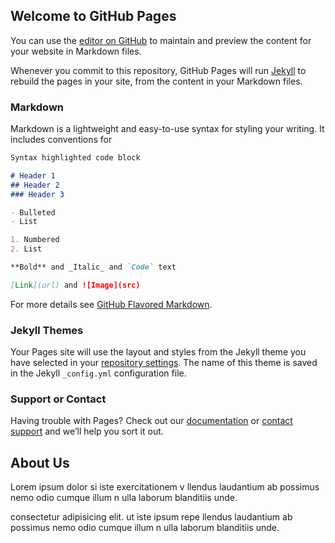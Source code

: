 ## Welcome to GitHub Pages

You can use the [editor on GitHub](https://github.com/can-dy-jack/gh/edit/main/README.md) to maintain and preview the content for your website in Markdown files.

Whenever you commit to this repository, GitHub Pages will run [Jekyll](https://jekyllrb.com/) to rebuild the pages in your site, from the content in your Markdown files.

### Markdown

Markdown is a lightweight and easy-to-use syntax for styling your writing. It includes conventions for

```markdown
Syntax highlighted code block

# Header 1
## Header 2
### Header 3

- Bulleted
- List

1. Numbered
2. List

**Bold** and _Italic_ and `Code` text

[Link](url) and ![Image](src)
```

For more details see [GitHub Flavored Markdown](https://guides.github.com/features/mastering-markdown/).

### Jekyll Themes

Your Pages site will use the layout and styles from the Jekyll theme you have selected in your [repository settings](https://github.com/can-dy-jack/gh/settings). The name of this theme is saved in the Jekyll `_config.yml` configuration file.

### Support or Contact

Having trouble with Pages? Check out our [documentation](https://docs.github.com/categories/github-pages-basics/) or [contact support](https://support.github.com/contact) and we’ll help you sort it out.


<div>
<h2>About Us</h2>
<p>Lorem ipsum dolor si iste exercitationem v
llendus laudantium ab possimus nemo odio cumque illum n
ulla laborum blanditiis unde.</p>
<p>consectetur adipisicing elit.  ut iste ipsum repe
llendus laudantium ab possimus nemo odio cumque illum n
ulla laborum blanditiis unde.</p>
</div>